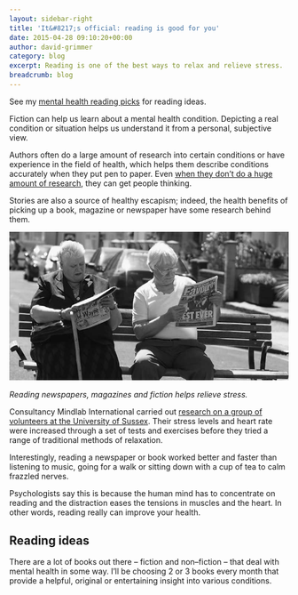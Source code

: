 ```yaml
---
layout: sidebar-right
title: 'It&#8217;s official: reading is good for you'
date: 2015-04-28 09:10:20+00:00
author: david-grimmer
category: blog
excerpt: Reading is one of the best ways to relax and relieve stress.
breadcrumb: blog
---
```

See my [mental health reading picks](/health) for reading ideas.

Fiction can help us learn about a mental health condition. Depicting a real condition or situation helps us understand it from a personal, subjective view.

Authors often do a large amount of research into certain conditions or have experience in the field of health, which helps them describe conditions accurately when they put pen to paper. Even [when they don&#8217;t do a huge amount of research](http://www.markhaddon.com/aspergers-and-autism), they can get people thinking.

Stories are also a source of healthy escapism; indeed, the health benefits of picking up a book, magazine or newspaper have some research behind them.

![Two people on a bench reading newspapers](/images/article/reading-bunch.jpg)

*Reading newspapers, magazines and fiction helps relieve stress.*

Consultancy Mindlab International carried out [research on a group of volunteers at the University of Sussex](http://www.theargus.co.uk/news/4245076.Reading_can_help_reduce_stress__according_to_University_of_Sussex_research/). Their stress levels and heart rate were increased through a set of tests and exercises before they tried a range of traditional methods of relaxation.

Interestingly, reading a newspaper or book worked better and faster than listening to music, going for a walk or sitting down with a cup of tea to calm frazzled nerves.

Psychologists say this is because the human mind has to concentrate on reading and the distraction eases the tensions in muscles and the heart. In other words, reading really can improve your health.

## Reading ideas

There are a lot of books out there – fiction and non–fiction – that deal with mental health in some way. I&#8217;ll be choosing 2 or 3 books every month that provide a helpful, original or entertaining insight into various conditions.
